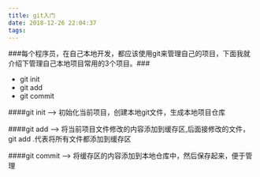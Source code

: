 ```yaml
---
title: git入门
date: 2018-12-26 22:04:37
tags:
---
```


###每个程序员，在自己本地开发，都应该使用git来管理自己的项目，下面我就介绍下管理自己本地项目常用的3个项目。###

+ git init
+ git add
+ git commit


####git init --> 初始化当前项目，创建本地git文件，生成本地项目仓库

####git add --> 将当前项目文件修改的内容添加到缓存区,后面接修改的文件，git add .代表将所有文件都添加到缓存区

####git commit --> 将缓存区的内容添加到本地仓库中，然后保存起来，便于管理